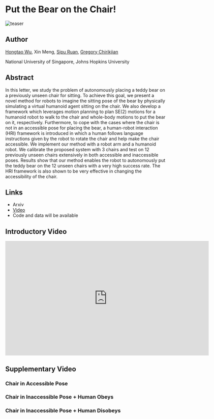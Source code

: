 # Put the Bear on the Chair!

![teaser](/putbearonchair/docs/assets/teaser.png)

## Author
[Hongtao Wu](https://hongtaowu67.github.io), Xin Meng, [Sipu Ruan](https://ruansp.github.io), [Gregory Chirikjian](https://www.eng.nus.edu.sg/me/staff/chirikjian-gregory-s/)

National University of Singapore, Johns Hopkins University

## Abstract
In this letter, we study the problem of autonomously placing a teddy bear on a previously unseen chair for sitting. To achieve this goal, we present a novel method for robots to imagine the sitting pose of the bear by physically simulating a virtual humanoid agent sitting on the chair. We also develop a framework which leverages motion planning to plan SE(2) motions for a humanoid robot to walk to the chair and whole-body motions to put the bear on it, respectively. Furthermore, to cope with the cases where the chair is not in an accessible pose for placing the bear, a human-robot interaction (HRI) framework is introduced in which a human follows language instructions given by the robot to rotate the chair and help make the chair accessible. We implement our method with a robot arm and a humanoid robot. We calibrate the proposed system with 3 chairs and test on 12 previously unseen chairs extensively in both accessible and inaccessible poses. Results show that our method enables the robot to autonomously put the teddy bear on the 12 unseen chairs with a very high success rate. The HRI framework is also shown to be very effective in changing the accessibility of the chair.

## Links
- Arxiv
- [Video](https://youtu.be/ZNospDRPlBM)
- Code and data will be available

## Introductory Video
<iframe width="640" height="360" src="https://www.youtube.com/embed/ZNospDRPlBM" frameborder="0" allow="autoplay; encrypted-media" allowfullscreen></iframe>

## Supplementary Video

### Chair in Accessible Pose

### Chair in Inaccessible Pose + Human Obeys

### Chair in Inaccessible Pose + Human Disobeys
